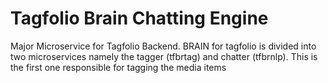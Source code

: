 # Tagfolio Brain Chatting Engine

Major Microservice for Tagfolio Backend. BRAIN for tagfolio is divided into two microservices namely the tagger (tfbrtag) and chatter (tfbrnlp). This is the first one responsible for tagging the media items

